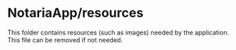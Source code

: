 # NotariaApp/resources

This folder contains resources (such as images) needed by the application. This file can
be removed if not needed.
